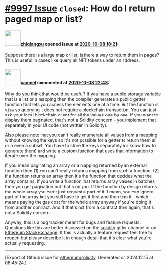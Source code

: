 # [\#9997 Issue](https://github.com/ethereum/solidity/issues/9997) `closed`: How do I return paged map or list?

#### <img src="https://avatars.githubusercontent.com/u/1265027?v=4" width="50">[zhiqiangxu](https://github.com/zhiqiangxu) opened issue at [2020-10-08 18:21](https://github.com/ethereum/solidity/issues/9997):

Suppose there is a large map or list, is there a way to return them in pages? This is useful in cases like query all NFT tokens under an address.

#### <img src="https://avatars.githubusercontent.com/u/137030?v=4" width="50">[cameel](https://github.com/cameel) commented at [2020-10-08 22:43](https://github.com/ethereum/solidity/issues/9997#issuecomment-705861137):

Why do you think that would be useful? If you have a public storage variable that is a list or a mapping then the compiler generates a public getter function that lets you access the elements one at a time. But the function is `view` so querying it does not require a blockchain transaction. You can just ask your local blockchain client for all the values one by one. If you want to display them paginated, that's not a Solidity concern - you implement that separately in your UI code (not written in Solidity).

Also please note that you can't really enumerate all values from a mapping without knowing the keys so it's not possible for a getter to return them all or a even a subset. You have to store the keys separately (or know how to generate them) and write a custom function that uses that information to iterate over the mapping.

If you mean paginating an array or a mapping returned by an external function then (1) you can't really return a mapping from such a function, (2) if a function returns an array then it's the function that decides what the array contains. If you write a function that returns array values in batches then you get pagination but that's on you. If the function by design returns the whole array you can't just request a part of it. I mean, you can ignore part of the array but you still have to get it first and then trim it - which means paying the gas cost for the whole array anyway if you're doing it from another contract. And if that's not from a contract then again, that's not a Solidity concern.

Anyway, this is a bug tracker meant for bugs and feature requests. Questions like this are better discussed on the [solidity](https://gitter.im/ethereum/solidity) gitter channel or on [Ethereum StackExchange](https://ethereum.stackexchange.com/). If this is actually a feature request feel free to reopen but please describe it in enough detail that it's clear what you're actually requesting.


-------------------------------------------------------------------------------



[Export of Github issue for [ethereum/solidity](https://github.com/ethereum/solidity). Generated on 2024.12.15 at 06:45:24.]
